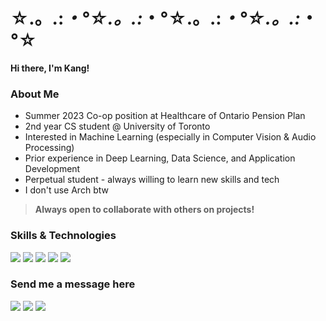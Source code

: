 # ☆.。.:*・°☆.。.:*・°☆.。.:*・°☆.。.:*・°☆
**Hi there, I'm Kang!**

### About Me
* Summer 2023 Co-op position at Healthcare of Ontario Pension Plan
* 2nd year CS student @ University of Toronto
* Interested in Machine Learning (especially in Computer Vision & Audio Processing)
* Prior experience in Deep Learning, Data Science, and Application Development
* Perpetual student - always willing to learn new skills and tech
* I don't use Arch btw

> **Always open to collaborate with others on projects!**

### Skills & Technologies
![](https://img.shields.io/badge/PyTorch-EE4C2C?style=for-the-badge&logo=pytorch&logoColor=white)
![](https://img.shields.io/badge/TensorFlow-FF6F00?style=for-the-badge&logo=tensorflow&logoColor=white)
![](https://img.shields.io/badge/Python-3776AB?style=for-the-badge&logo=python&logoColor=white)
![](https://img.shields.io/badge/C-00599C?style=for-the-badge&logo=c&logoColor=white)
![](https://img.shields.io/badge/Java-ED8B00?style=for-the-badge&logo=java&logoColor=white)


### Send me a message here
[![](https://img.shields.io/badge/Gmail-D14836?style=for-the-badge&logo=gmail&logoColor=white)](mailto:chunkanglu@gmail.com)
[![](https://img.shields.io/badge/LinkedIn-0077B5?style=for-the-badge&logo=linkedin&logoColor=white)](https://www.linkedin.com/in/chunkanglu/)
[![](https://img.shields.io/badge/Discord-7289DA?style=for-the-badge&logo=discord&logoColor=white)](discordapp.com/users/254645264751656961)


<!--
**chunkanglu/chunkanglu** is a ✨ _special_ ✨ repository because its `README.md` (this file) appears on your GitHub profile.

Here are some ideas to get you started:

- 🔭 I’m currently working on ...
- 🌱 I’m currently learning ...
- 👯 I’m looking to collaborate on ...
- 🤔 I’m looking for help with ...
- 💬 Ask me about ...
- 📫 How to reach me: ...
- 😄 Pronouns: ...
- ⚡ Fun fact: ...
-->
